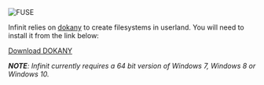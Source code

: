 <img class="fuse" src="${url('images/icons/osxfuse.png')}" alt="FUSE">

<p> Infinit relies on <a href="https://github.com/dokan-dev/dokany">dokany</a> to create filesystems in userland. You will need to install it from the link below:</p>

<p><a href="https://github.com/dokan-dev/dokany/releases/download/v1.0.0-RC4/DokanSetup.exe" class="button">Download DOKANY</a></p>

<p><em><strong>NOTE</strong>: Infinit currently requires a 64 bit version of Windows 7, Windows 8 or Windows 10.</em></p>
